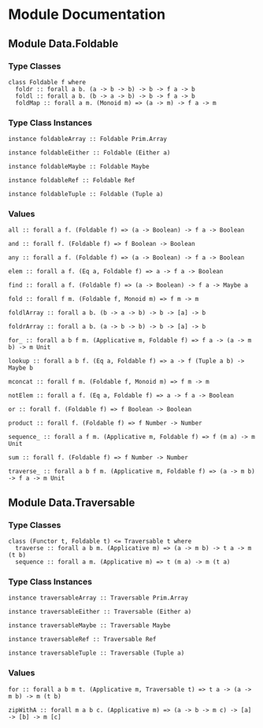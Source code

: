 # Module Documentation

## Module Data.Foldable

### Type Classes

    class Foldable f where
      foldr :: forall a b. (a -> b -> b) -> b -> f a -> b
      foldl :: forall a b. (b -> a -> b) -> b -> f a -> b
      foldMap :: forall a m. (Monoid m) => (a -> m) -> f a -> m


### Type Class Instances

    instance foldableArray :: Foldable Prim.Array

    instance foldableEither :: Foldable (Either a)

    instance foldableMaybe :: Foldable Maybe

    instance foldableRef :: Foldable Ref

    instance foldableTuple :: Foldable (Tuple a)


### Values

    all :: forall a f. (Foldable f) => (a -> Boolean) -> f a -> Boolean

    and :: forall f. (Foldable f) => f Boolean -> Boolean

    any :: forall a f. (Foldable f) => (a -> Boolean) -> f a -> Boolean

    elem :: forall a f. (Eq a, Foldable f) => a -> f a -> Boolean

    find :: forall a f. (Foldable f) => (a -> Boolean) -> f a -> Maybe a

    fold :: forall f m. (Foldable f, Monoid m) => f m -> m

    foldlArray :: forall a b. (b -> a -> b) -> b -> [a] -> b

    foldrArray :: forall a b. (a -> b -> b) -> b -> [a] -> b

    for_ :: forall a b f m. (Applicative m, Foldable f) => f a -> (a -> m b) -> m Unit

    lookup :: forall a b f. (Eq a, Foldable f) => a -> f (Tuple a b) -> Maybe b

    mconcat :: forall f m. (Foldable f, Monoid m) => f m -> m

    notElem :: forall a f. (Eq a, Foldable f) => a -> f a -> Boolean

    or :: forall f. (Foldable f) => f Boolean -> Boolean

    product :: forall f. (Foldable f) => f Number -> Number

    sequence_ :: forall a f m. (Applicative m, Foldable f) => f (m a) -> m Unit

    sum :: forall f. (Foldable f) => f Number -> Number

    traverse_ :: forall a b f m. (Applicative m, Foldable f) => (a -> m b) -> f a -> m Unit


## Module Data.Traversable

### Type Classes

    class (Functor t, Foldable t) <= Traversable t where
      traverse :: forall a b m. (Applicative m) => (a -> m b) -> t a -> m (t b)
      sequence :: forall a m. (Applicative m) => t (m a) -> m (t a)


### Type Class Instances

    instance traversableArray :: Traversable Prim.Array

    instance traversableEither :: Traversable (Either a)

    instance traversableMaybe :: Traversable Maybe

    instance traversableRef :: Traversable Ref

    instance traversableTuple :: Traversable (Tuple a)


### Values

    for :: forall a b m t. (Applicative m, Traversable t) => t a -> (a -> m b) -> m (t b)

    zipWithA :: forall m a b c. (Applicative m) => (a -> b -> m c) -> [a] -> [b] -> m [c]